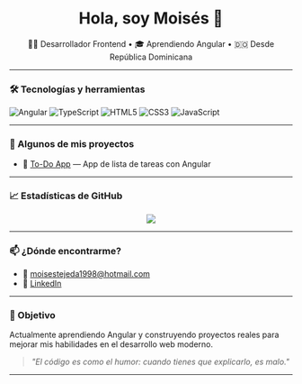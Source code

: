 
<h1 align="center">Hola, soy Moisés 👋</h1>

<p align="center">
  👨‍💻 Desarrollador Frontend • 🎓 Aprendiendo Angular • 🇩🇴 Desde República Dominicana
</p>

---

### 🛠 Tecnologías y herramientas
![Angular](https://img.shields.io/badge/-Angular-DD0031?style=flat-square&logo=angular&logoColor=white)
![TypeScript](https://img.shields.io/badge/-TypeScript-3178C6?style=flat-square&logo=typescript&logoColor=white)
![HTML5](https://img.shields.io/badge/-HTML5-E34F26?style=flat-square&logo=html5&logoColor=white)
![CSS3](https://img.shields.io/badge/-CSS3-1572B6?style=flat-square&logo=css3&logoColor=white)
![JavaScript](https://img.shields.io/badge/-JavaScript-F7DF1E?style=flat-square&logo=javascript&logoColor=black)

---

### 📂 Algunos de mis proyectos
- 📝 [To-Do App](https://github.com/Moises-Tejeda-M/To-Do) — App de lista de tareas con Angular

---

### 📈 Estadísticas de GitHub

<p align="center">
  <img src="https://github-readme-stats.vercel.app/api?username=Moises-Tejeda-M&show_icons=true&theme=radical" />
</p>

---

### 📫 ¿Dónde encontrarme?

- 📧 moisestejeda1998@hotmail.com
- 💼 [LinkedIn](https://linkedin.com/in/moises-tejeda-a25b59268/)

---

### 🚀 Objetivo

Actualmente aprendiendo Angular y construyendo proyectos reales para mejorar mis habilidades en el desarrollo web moderno.

> *"El código es como el humor: cuando tienes que explicarlo, es malo."*

---





